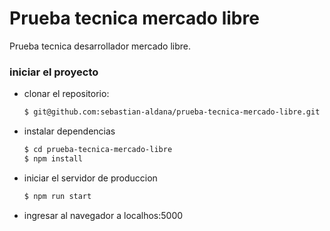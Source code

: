 # Prueba tecnica mercado libre

Prueba tecnica desarrollador mercado libre.

### iniciar el proyecto

- clonar el repositorio:
  ```bash
  $ git@github.com:sebastian-aldana/prueba-tecnica-mercado-libre.git
  ```
- instalar dependencias
  ```bash
  $ cd prueba-tecnica-mercado-libre
  $ npm install
  ```

- iniciar el servidor de produccion

  ```bash
  $ npm run start

  ```
  
- ingresar al navegador a localhos:5000
